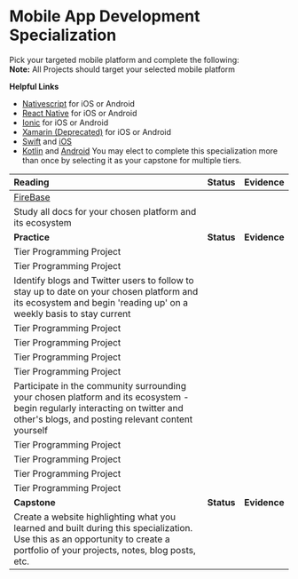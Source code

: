 # Mobile App Development Specialization

Pick your targeted mobile platform and complete the following:  
**Note:** All Projects should target your selected mobile platform

**Helpful Links**

- [Nativescript](https://www.nativescript.org/) for iOS or Android
- [React Native](https://facebook.github.io/react-native/) for iOS or Android
- [Ionic](https://ionicframework.com/) for iOS or Android
- [Xamarin (Deprecated)](https://visualstudio.microsoft.com/xamarin/) for iOS or Android
- [Swift](https://developer.apple.com/swift/) and [iOS](https://developer.apple.com/develop/)
- [Kotlin](https://kotlinlang.org/) and [Android](https://developer.android.com/)
  You may elect to complete this specialization more than once by selecting it as your capstone for multiple tiers.

| **Reading**                                                                                                                                                                       | **Status** | **Evidence** |
| :-------------------------------------------------------------------------------------------------------------------------------------------------------------------------------- | :--------: | :----------: |
| [FireBase](https://firebase.google.com/docs/)                                                                                                                                     |            |              |
| Study all docs for your chosen platform and its ecosystem                                                                                                                         |            |              |
| **Practice**                                                                                                                                                                      | **Status** | **Evidence** |
| Tier Programming Project                                                                                                                                                          |            |              |
| Tier Programming Project                                                                                                                                                          |            |              |
| Identify blogs and Twitter users to follow to stay up to date on your chosen platform and its ecosystem and begin 'reading up' on a weekly basis to stay current                  |            |              |
| Tier Programming Project                                                                                                                                                          |            |              |
| Tier Programming Project                                                                                                                                                          |            |              |
| Tier Programming Project                                                                                                                                                          |            |              |
| Tier Programming Project                                                                                                                                                          |            |              |
| Participate in the community surrounding your chosen platform and its ecosystem - begin regularly interacting on twitter and other's blogs, and posting relevant content yourself |            |              |
| Tier Programming Project                                                                                                                                                          |            |              |
| Tier Programming Project                                                                                                                                                          |            |              |
| Tier Programming Project                                                                                                                                                          |            |              |
| Tier Programming Project                                                                                                                                                          |            |              |
| **Capstone**                                                                                                                                                                      | **Status** | **Evidence** |
| Create a website highlighting what you learned and built during this specialization. Use this as an opportunity to create a portfolio of your projects, notes, blog posts, etc.   |            |              |
